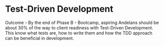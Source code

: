 # Test-Driven Development

Outcome - By the end of Phase B - Bootcamp, aspiring Andelans should be about 30% of the way to client readiness with Test-Driven Development. This know what tests are, how to write them and how the TDD approach can be beneficial in development.
